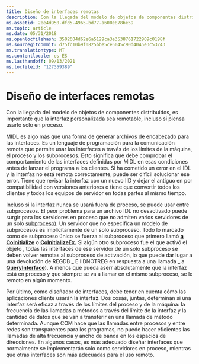 ```yaml
---
title: Diseño de interfaces remotas
description: Con la llegada del modelo de objetos de componentes distribuidos, es importante que la interfaz personalizada sea remotable, incluso si piensa usarlo solo en proceso.
ms.assetid: 2ee4d950-dfd5-4965-bd77-a600e878be59
ms.topic: article
ms.date: 05/31/2018
ms.openlocfilehash: 3502604d62e6a5129ca3e3538761722909c0198f
ms.sourcegitcommit: d75fc10b9f0825bbe5ce5045c90d4045e3c53243
ms.translationtype: MT
ms.contentlocale: es-ES
ms.lasthandoff: 09/13/2021
ms.locfileid: "127359389"
---
```

# <a name="designing-remotable-interfaces"></a>Diseño de interfaces remotas

Con la llegada del modelo de objetos de componentes distribuidos, es importante que la interfaz personalizada sea remotable, incluso si piensa usarlo solo en proceso.

MIDL es algo más que una forma de generar archivos de encabezado para las interfaces. Es un lenguaje de programación para la comunicación remota que permite usar las interfaces a través de los límites de la máquina, el proceso y los subprocesos. Esto significa que debe comprobar el comportamiento de las interfaces definidas por MIDL en esas condiciones antes de lanzar el programa a los clientes. Si ha cometido un error en el IDL y la interfaz no está remota correctamente, puede ser difícil solucionar ese error. Tiene que revisar la interfaz con un nuevo IID y dejar el antiguo en por compatibilidad con versiones anteriores o tiene que convertir todos los clientes y todos los equipos de servidor en todas partes al mismo tiempo.

Incluso si la interfaz nunca se usará fuera de proceso, se puede usar entre subprocesos. El peor problema para un archivo IDL no desactivado puede surgir para los servidores en proceso que no admiten varios servidores de un solo [subproceso](single-threaded-apartments.md)). Un servidor que no especifica un modelo de subprocesos es implícitamente de un solo subproceso. Todo lo marcado como de subproceso único se fuerza al subproceso que primero llamó [**a CoInitialize**](/windows/desktop/api/Objbase/nf-objbase-coinitialize) o [**CoInitializeEx.**](/windows/desktop/api/combaseapi/nf-combaseapi-coinitializeex) Si algún otro subproceso fue el que activó el objeto , todas las interfaces de ese servidor de un solo subproceso se deben volver remotas al subproceso de activación, lo que puede dar lugar a una devolución de REGDB \_ E IIDNOTREG en respuesta a una llamada \_ a [**QueryInterface**](/windows/desktop/api/Unknwn/nf-unknwn-iunknown-queryinterface(q))). A menos que pueda aserr absolutamente que la interfaz está en proceso y que siempre se va a llamar en el mismo subproceso, se le remoto en algún momento.

Por último, como diseñador de interfaces, debe tener en cuenta cómo las aplicaciones cliente usarán la interfaz. Dos cosas, juntas, determinan si una interfaz será eficaz a través de los límites del proceso y de la máquina: la frecuencia de las llamadas a métodos a través del límite de la interfaz y la cantidad de datos que se van a transferir en una llamada de método determinada. Aunque COM hace que las llamadas entre procesos y entre redes son transparentes para los programas, no puede hacer eficientes las llamadas de alta frecuencia y ancho de banda en los espacios de direcciones. En algunos casos, es más adecuado diseñar interfaces que normalmente se implementarán solo como servidores en proceso, mientras que otras interfaces son más adecuadas para el uso remoto.

 

 




